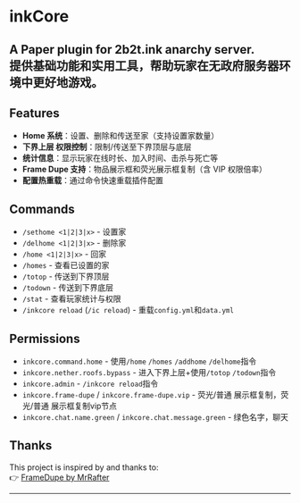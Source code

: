 # inkCore

A Paper plugin for 2b2t.ink anarchy server.  
提供基础功能和实用工具，帮助玩家在无政府服务器环境中更好地游戏。
---

## Features
- **Home 系统**：设置、删除和传送至家（支持设置家数量）
- **下界上层 权限控制**：限制/传送至下界顶层与底层
- **统计信息**：显示玩家在线时长、加入时间、击杀与死亡等
- **Frame Dupe 支持**：物品展示框和荧光展示框复制（含 VIP 权限倍率）
- **配置热重载**：通过命令快速重载插件配置

## Commands
- `/sethome <1|2|3|x>` - 设置家
- `/delhome <1|2|3|x>` - 删除家
- `/home <1|2|3|x>` - 回家
- `/homes` - 查看已设置的家
- `/totop` - 传送到下界顶层
- `/todown` - 传送到下界底层
- `/stat` - 查看玩家统计与权限
- `/inkcore reload` (`/ic reload`) - 重载`config.yml`和`data.yml`

## Permissions
- `inkcore.command.home` - 使用`/home` `/homes` `/addhome` `/delhome`指令
- `inkcore.nether.roofs.bypass` - 进入下界上层+使用`/totop` `/todown`指令
- `inkcore.admin` - `/inkcore reload`指令
- `inkcore.frame-dupe` / `inkcore.frame-dupe.vip` - 荧光/普通 展示框复制，荧光/普通 展示框复制vip节点
- `inkcore.chat.name.green` / `inkcore.chat.message.green` - 绿色名字，聊天

## Thanks
This project is inspired by and thanks to:  
👉 [FrameDupe by MrRafter](https://github.com/MrRafter/FrameDupe)

---

